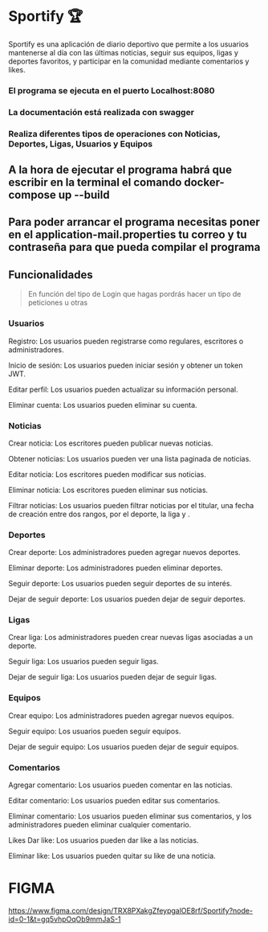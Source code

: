 # Sportify 🏆
Sportify es una aplicación de diario deportivo que permite a los usuarios mantenerse al día con las últimas noticias, seguir sus equipos, ligas y deportes favoritos, y participar en la comunidad mediante comentarios y likes.

### El programa se ejecuta en el puerto Localhost:8080
### La documentación está realizada con swagger
### Realiza diferentes tipos de operaciones con Noticias, Deportes, Ligas, Usuarios y Equipos

## A la hora de ejecutar el programa habrá que escribir en la terminal el comando docker-compose up --build 
## Para poder arrancar el programa necesitas poner en el application-mail.properties tu correo y tu contraseña para que pueda compilar el programa

## Funcionalidades
> En función del tipo de Login que hagas pordrás hacer un tipo de peticiones u otras

### Usuarios
Registro: Los usuarios pueden registrarse como regulares, escritores o administradores.

Inicio de sesión: Los usuarios pueden iniciar sesión y obtener un token JWT.

Editar perfil: Los usuarios pueden actualizar su información personal.

Eliminar cuenta: Los usuarios pueden eliminar su cuenta.

### Noticias
Crear noticia: Los escritores pueden publicar nuevas noticias.

Obtener noticias: Los usuarios pueden ver una lista paginada de noticias.

Editar noticia: Los escritores pueden modificar sus noticias.

Eliminar noticia: Los escritores pueden eliminar sus noticias.

Filtrar noticias: Los usuarios pueden filtrar noticias por el titular, una fecha de creación entre dos rangos, por el deporte, la liga y .

### Deportes
Crear deporte: Los administradores pueden agregar nuevos deportes.

Eliminar deporte: Los administradores pueden eliminar deportes.

Seguir deporte: Los usuarios pueden seguir deportes de su interés.

Dejar de seguir deporte: Los usuarios pueden dejar de seguir deportes.

### Ligas
Crear liga: Los administradores pueden crear nuevas ligas asociadas a un deporte.

Seguir liga: Los usuarios pueden seguir ligas.

Dejar de seguir liga: Los usuarios pueden dejar de seguir ligas.

### Equipos
Crear equipo: Los administradores pueden agregar nuevos equipos.

Seguir equipo: Los usuarios pueden seguir equipos.

Dejar de seguir equipo: Los usuarios pueden dejar de seguir equipos.

### Comentarios
Agregar comentario: Los usuarios pueden comentar en las noticias.

Editar comentario: Los usuarios pueden editar sus comentarios.

Eliminar comentario: Los usuarios pueden eliminar sus comentarios, y los administradores pueden eliminar cualquier comentario.

Likes
Dar like: Los usuarios pueden dar like a las noticias.

Eliminar like: Los usuarios pueden quitar su like de una noticia.

# FIGMA
https://www.figma.com/design/TRX8PXakgZfeypgalOE8rf/Sportify?node-id=0-1&t=gq5vhpOqOb9mmJaS-1
